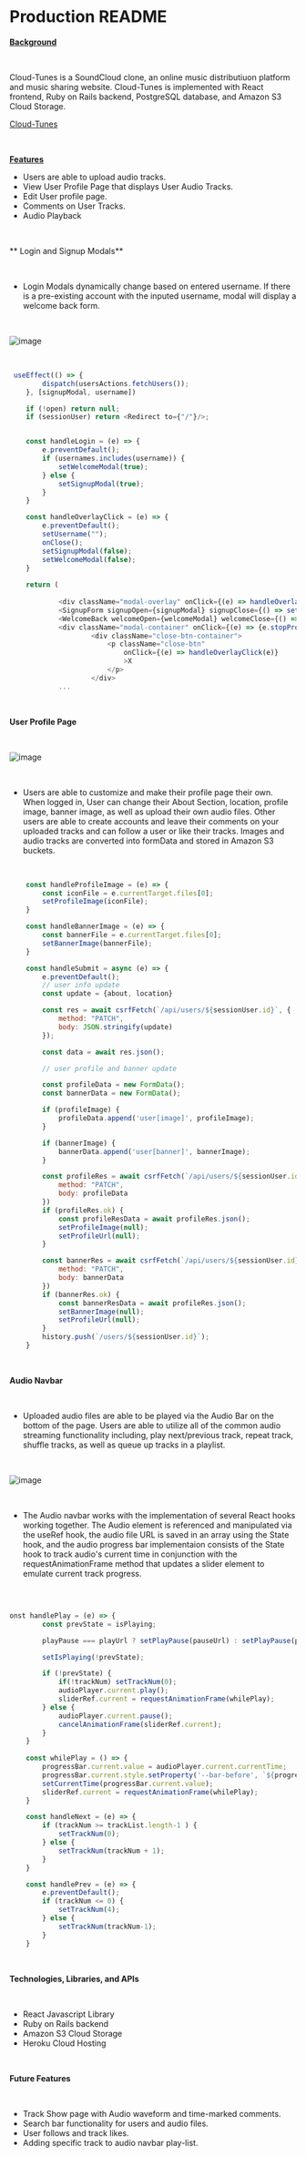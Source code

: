 # Production README


**<ins>Background<ins>**

<br>

Cloud-Tunes is a SoundCloud clone, an online music distributiuon platform and music sharing website. Cloud-Tunes is implemented with React frontend, Ruby on Rails backend, PostgreSQL database, and Amazon S3 Cloud Storage. 

[Cloud-Tunes](https://cloud-tunes.herokuapp.com/)

<br>

**<ins>Features<ins>**

- Users are able to upload audio tracks.
- View User Profile Page that displays User Audio Tracks.
- Edit User profile page.
- Comments on User Tracks.
- Audio Playback

<br>

** Login and Signup Modals**

<br>

- Login Modals dynamically change based on entered username. If there is a pre-existing account with the inputed username, modal will display a welcome back form.

<br>

![image](https://user-images.githubusercontent.com/103459101/213255215-2465aee3-113e-4e13-aa13-84506b12f0c1.png)

<br>

```javascript
 useEffect(() => {
        dispatch(usersActions.fetchUsers());
    }, [signupModal, username])

    if (!open) return null;
    if (sessionUser) return <Redirect to={"/"}/>;


    const handleLogin = (e) => {
        e.preventDefault();
        if (usernames.includes(username)) {
            setWelcomeModal(true);
        } else {
            setSignupModal(true);
        }
    }

    const handleOverlayClick = (e) => {
        e.preventDefault();
        setUsername("");
        onClose();
        setSignupModal(false);
        setWelcomeModal(false);
    }
    
    return (
        
            <div className="modal-overlay" onClick={(e) => handleOverlayClick(e)}>
            <SignupForm signupOpen={signupModal} signupClose={() => setSignupModal(false)} username={username} />
            <WelcomeBack welcomeOpen={welcomeModal} welcomeClose={() => setWelcomeModal(false)} username={username}/>
            <div className="modal-container" onClick={(e) => {e.stopPropagation()}}>
                    <div className="close-btn-container">
                        <p className="close-btn"
                            onClick={(e) => handleOverlayClick(e)}
                            >X
                        </p>
                    </div>
            ...
```

<br>

**User Profile Page**

<br>

![image](https://user-images.githubusercontent.com/103459101/197086371-0183e6bf-91c6-45d4-857f-765a8c12b69e.png)

<br>

- Users are able to customize and make their profile page their own. When logged in, User can change their About Section, location, profile image, banner image, as well as upload their own audio files. Other users are able to create accounts and leave their comments on your uploaded tracks and can follow a user or like their tracks. Images and audio tracks are converted into formData and stored in Amazon S3 buckets.  

<br>

```javascript
    const handleProfileImage = (e) => {
        const iconFile = e.currentTarget.files[0];
        setProfileImage(iconFile);
    }

    const handleBannerImage = (e) => {
        const bannerFile = e.currentTarget.files[0];
        setBannerImage(bannerFile);
    }

    const handleSubmit = async (e) => {
        e.preventDefault();
        // user info update
        const update = {about, location}

        const res = await csrfFetch(`/api/users/${sessionUser.id}`, {
            method: "PATCH",
            body: JSON.stringify(update)
        });

        const data = await res.json();

        // user profile and banner update

        const profileData = new FormData();
        const bannerData = new FormData();

        if (profileImage) {
            profileData.append('user[image]', profileImage);
        }

        if (bannerImage) {
            bannerData.append('user[banner]', bannerImage);
        }

        const profileRes = await csrfFetch(`/api/users/${sessionUser.id}`, {
            method: "PATCH",
            body: profileData
        })
        if (profileRes.ok) {
            const profileResData = await profileRes.json();
            setProfileImage(null);
            setProfileUrl(null);
        }

        const bannerRes = await csrfFetch(`/api/users/${sessionUser.id}`, {
            method: "PATCH",
            body: bannerData
        })
        if (bannerRes.ok) {
            const bannerResData = await profileRes.json();
            setBannerImage(null);
            setProfileUrl(null);
        }
        history.push(`/users/${sessionUser.id}`);
    }

```

<br>

**Audio Navbar**

<br>

- Uploaded audio files are able to be played via the Audio Bar on the bottom of the page. Users are able to utilize all of the common audio streaming functionality including, play next/previous track, repeat track, shuffle tracks, as well as queue up tracks in a playlist.
<br>

![image](https://user-images.githubusercontent.com/103459101/213255948-dca8f8b3-6337-43b5-aa36-2dfed9351881.png)

<br>

- The Audio navbar works with the implementation of several React hooks working together. The Audio element is referenced and manipulated via the useRef hook, the audio file URL is saved in an array using the State hook, and the audio progress bar implementaion consists of the State hook to track audio's current time in conjunction with the requestAnimationFrame method that updates a slider element to emulate current track progress.

<br>

```javascript

onst handlePlay = (e) => {
        const prevState = isPlaying;

        playPause === playUrl ? setPlayPause(pauseUrl) : setPlayPause(playUrl);

        setIsPlaying(!prevState);

        if (!prevState) {
            if(!trackNum) setTrackNum(0);
            audioPlayer.current.play();
            sliderRef.current = requestAnimationFrame(whilePlay);
        } else {
            audioPlayer.current.pause();
            cancelAnimationFrame(sliderRef.current);
        }
    }
    
    const whilePlay = () => {
        progressBar.current.value = audioPlayer.current.currentTime;
        progressBar.current.style.setProperty('--bar-before', `${progressBar.current.value / duration * 100}%`)
        setCurrentTime(progressBar.current.value);
        sliderRef.current = requestAnimationFrame(whilePlay);
    }

    const handleNext = (e) => {
        if (trackNum >= trackList.length-1 ) {
            setTrackNum(0);
        } else {
            setTrackNum(trackNum + 1);
        }
    }

    const handlePrev = (e) => {
        e.preventDefault();
        if (trackNum <= 0) {
            setTrackNum(4);
        } else {
            setTrackNum(trackNum-1);
        }
    }


```
<br>

**Technologies, Libraries, and APIs**

<br>

- React Javascript Library
- Ruby on Rails backend
- Amazon S3 Cloud Storage
- Heroku Cloud Hosting

<br>


**Future Features**

<br>

- Track Show page with Audio waveform and time-marked comments.
- Search bar functionality for users and audio files.
- User follows and track likes.
- Adding specific track to audio navbar play-list.
